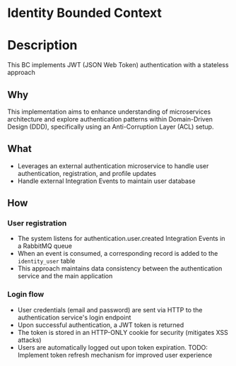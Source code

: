 # Identity Bounded Context

# Description
This BC implements JWT (JSON Web Token) authentication with a stateless approach

## Why
This implementation aims to enhance understanding of microservices architecture and explore authentication patterns within Domain-Driven Design (DDD), specifically using an Anti-Corruption Layer (ACL) setup.

## What
- Leverages an external authentication microservice to handle user authentication, registration, and profile updates
- Handle external Integration Events to maintain user database

## How
### User registration
- The system listens for authentication.user.created Integration Events in a RabbitMQ queue
- When an event is consumed, a corresponding record is added to the `identity_user` table
- This approach maintains data consistency between the authentication service and the main application

### Login flow
- User credentials (email and password) are sent via HTTP to the authentication service's login endpoint
- Upon successful authentication, a JWT token is returned
- The token is stored in an HTTP-ONLY cookie for security (mitigates XSS attacks)
- Users are automatically logged out upon token expiration. TODO: Implement token refresh mechanism for improved user experience